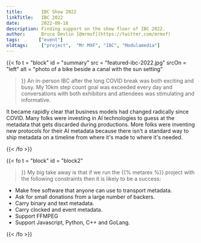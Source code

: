 ```yaml
---
title:       IBC Show 2022
linkTitle:   IBC 2022
date:        2022-09-18
description: Finding support on the show floor of IBC 2022.
author:      Bruce Devlin [@mrmxf](https://twitter.com/mrmxf)
tags:       ["event"]
oldtags:     ["project",  "Mr MXF", "IBC", "Modulamedia"]
---
```


{{< fo t = "block"
  id    = "summary"
  src   = "featured-ibc-2022.jpg"
  srcOn = "left"
  alt = "photo of a bike beside a canal with the sun setting"
>}}
An in-person IBC after the long COVID break was both exciting and busy. My 10km
step count goal was exceeded every day and conversations with both exhibitors and attendees was stimulating and informative.

It became rapidly clear that business models had changed radically since COVID.
Many folks were investing in AI technologies to guess at the metadata that gets
discarded during productions. More folks were inventing new protocols for their
AI metadata because there isn't a standard way to ship metadata on a timeline
from where it's made to where it's needed.

{{< /fo >}}

{{< fo t = "block" 
  id    = "block2"
>}}
My big take away is that if we run the {{% metarex %}} project with the
following constraints then it is likely to be a success:

* Make free software that anyone can use to transport metadata.
* Ask for small donations from a large number of backers.
* Carry binary and text metadata.
* Carry clocked and event metadata.
* Support FFMPEG
* Support Javascript, Python, C++ and GoLang.

{{< /fo >}}

[DPP]:         https://www.thedpp.com/events/leaders-briefing-2022
[NAB]:         /blog/2022/09/18/2022-09-18-ibc/
[IBC]:         /blog/2022/04/23/metarex-at-nab-2022-in-las-vegas/
